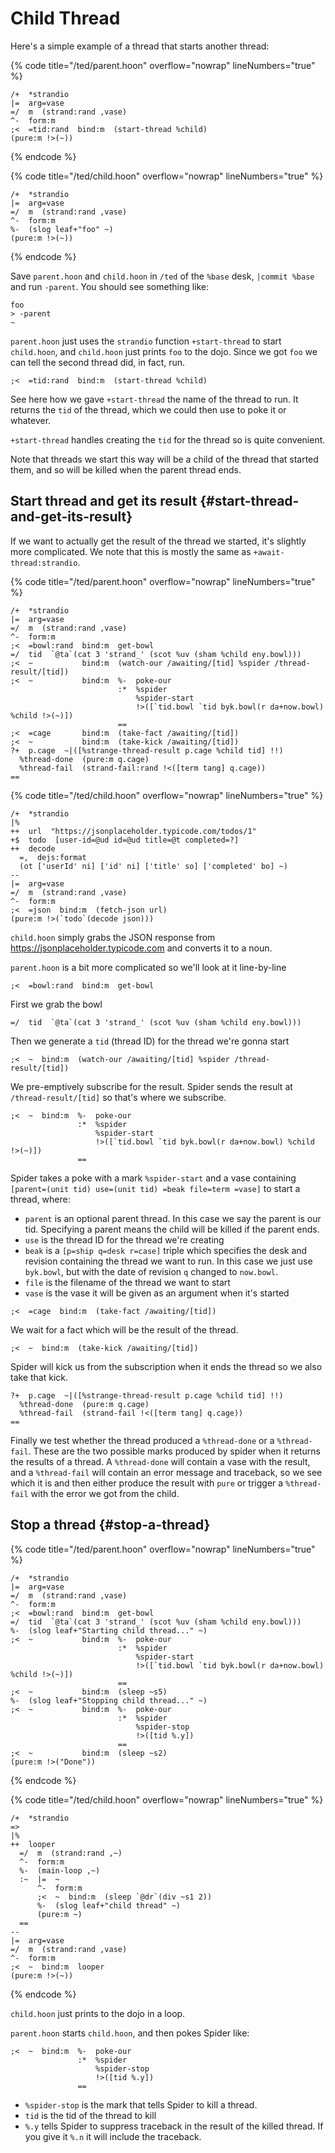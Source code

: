 # Child Thread

Here's a simple example of a thread that starts another thread:

{% code title="/ted/parent.hoon" overflow="nowrap" lineNumbers="true" %}
```hoon
/+  *strandio
|=  arg=vase
=/  m  (strand:rand ,vase)
^-  form:m
;<  =tid:rand  bind:m  (start-thread %child)
(pure:m !>(~))
```
{% endcode %}

{% code title="/ted/child.hoon" overflow="nowrap" lineNumbers="true" %}
```hoon
/+  *strandio
|=  arg=vase
=/  m  (strand:rand ,vase)
^-  form:m
%-  (slog leaf+"foo" ~)
(pure:m !>(~))
```
{% endcode %}

Save `parent.hoon` and `child.hoon` in `/ted` of the `%base` desk, `|commit %base` and run `-parent`. You should see something like:

```
foo
> -parent
~
```

`parent.hoon` just uses the `strandio` function `+start-thread` to start `child.hoon`, and `child.hoon` just prints `foo` to the dojo. Since we got `foo` we can tell the second thread did, in fact, run.

```hoon
;<  =tid:rand  bind:m  (start-thread %child)
```

See here how we gave `+start-thread` the name of the thread to run. It returns the `tid` of the thread, which we could then use to poke it or whatever.

`+start-thread` handles creating the `tid` for the thread so is quite convenient.

Note that threads we start this way will be a child of the thread that started them, and so will be killed when the parent thread ends.

## Start thread and get its result {#start-thread-and-get-its-result}

If we want to actually get the result of the thread we started, it's slightly more complicated. We note that this is mostly the same as `+await-thread:strandio`.

{% code title="/ted/parent.hoon" overflow="nowrap" lineNumbers="true" %}
```hoon
/+  *strandio
|=  arg=vase
=/  m  (strand:rand ,vase)
^-  form:m
;<  =bowl:rand  bind:m  get-bowl
=/  tid  `@ta`(cat 3 'strand_' (scot %uv (sham %child eny.bowl)))
;<  ~           bind:m  (watch-our /awaiting/[tid] %spider /thread-result/[tid])
;<  ~           bind:m  %-  poke-our
                        :*  %spider
                            %spider-start
                            !>([`tid.bowl `tid byk.bowl(r da+now.bowl) %child !>(~)])
                        ==
;<  =cage       bind:m  (take-fact /awaiting/[tid])
;<  ~           bind:m  (take-kick /awaiting/[tid])
?+  p.cage  ~|([%strange-thread-result p.cage %child tid] !!)
  %thread-done  (pure:m q.cage)
  %thread-fail  (strand-fail:rand !<([term tang] q.cage))
==
```

{% code title="/ted/child.hoon" overflow="nowrap" lineNumbers="true" %}
```hoon
/+  *strandio
|%
++  url  "https://jsonplaceholder.typicode.com/todos/1"
+$  todo  [user-id=@ud id=@ud title=@t completed=?]
++  decode
  =,  dejs:format
  (ot ['userId' ni] ['id' ni] ['title' so] ['completed' bo] ~)
--
|=  arg=vase
=/  m  (strand:rand ,vase)
^-  form:m
;<  =json  bind:m  (fetch-json url)
(pure:m !>(`todo`(decode json)))
```

`child.hoon` simply grabs the JSON response from https://jsonplaceholder.typicode.com and converts it to a noun.

`parent.hoon` is a bit more complicated so we'll look at it line-by-line

```hoon
;<  =bowl:rand  bind:m  get-bowl
```

First we grab the bowl

```hoon
=/  tid  `@ta`(cat 3 'strand_' (scot %uv (sham %child eny.bowl)))
```

Then we generate a `tid` (thread ID) for the thread we're gonna start

```hoon
;<  ~  bind:m  (watch-our /awaiting/[tid] %spider /thread-result/[tid])
```

We pre-emptively subscribe for the result. Spider sends the result at `/thread-result/[tid]` so that's where we subscribe.

```hoon
;<  ~  bind:m  %-  poke-our
               :*  %spider
                   %spider-start
                   !>([`tid.bowl `tid byk.bowl(r da+now.bowl) %child !>(~)])
               ==
```

Spider takes a poke with a mark `%spider-start` and a vase containing `[parent=(unit tid) use=(unit tid) =beak file=term =vase]` to start a thread, where:

- `parent` is an optional parent thread. In this case we say the parent is our tid. Specifying a parent means the child will be killed if the parent ends.
- `use` is the thread ID for the thread we're creating
- `beak` is a `[p=ship q=desk r=case]` triple which specifies the desk and revision containing the thread we want to run. In this case we just use `byk.bowl`, but with the date of revision `q` changed to `now.bowl`.
- `file` is the filename of the thread we want to start
- `vase` is the vase it will be given as an argument when it's started

```hoon
;<  =cage  bind:m  (take-fact /awaiting/[tid])
```

We wait for a fact which will be the result of the thread.

```hoon
;<  ~  bind:m  (take-kick /awaiting/[tid])
```

Spider will kick us from the subscription when it ends the thread so we also take that kick.

```hoon
?+  p.cage  ~|([%strange-thread-result p.cage %child tid] !!)
  %thread-done  (pure:m q.cage)
  %thread-fail  (strand-fail !<([term tang] q.cage))
==
```

Finally we test whether the thread produced a `%thread-done` or a `%thread-fail`. These are the two possible marks produced by spider when it returns the results of a thread. A `%thread-done` will contain a vase with the result, and a `%thread-fail` will contain an error message and traceback, so we see which it is and then either produce the result with `pure` or trigger a `%thread-fail` with the error we got from the child.

## Stop a thread {#stop-a-thread}

{% code title="/ted/parent.hoon" overflow="nowrap" lineNumbers="true" %}
```hoon
/+  *strandio
|=  arg=vase
=/  m  (strand:rand ,vase)
^-  form:m
;<  =bowl:rand  bind:m  get-bowl
=/  tid  `@ta`(cat 3 'strand_' (scot %uv (sham %child eny.bowl)))
%-  (slog leaf+"Starting child thread..." ~)
;<  ~           bind:m  %-  poke-our
                        :*  %spider
                            %spider-start
                            !>([`tid.bowl `tid byk.bowl(r da+now.bowl) %child !>(~)])
                        ==
;<  ~           bind:m  (sleep ~s5)
%-  (slog leaf+"Stopping child thread..." ~)
;<  ~           bind:m  %-  poke-our
                        :*  %spider
                            %spider-stop
                            !>([tid %.y])
                        ==
;<  ~           bind:m  (sleep ~s2)
(pure:m !>("Done"))
```
{% endcode %}

{% code title="/ted/child.hoon" overflow="nowrap" lineNumbers="true" %}
```hoon
/+  *strandio
=>
|%
++  looper
  =/  m  (strand:rand ,~)
  ^-  form:m
  %-  (main-loop ,~)
  :~  |=  ~
      ^-  form:m
      ;<  ~  bind:m  (sleep `@dr`(div ~s1 2))
      %-  (slog leaf+"child thread" ~)
      (pure:m ~)
  ==
--
|=  arg=vase
=/  m  (strand:rand ,vase)
^-  form:m
;<  ~  bind:m  looper
(pure:m !>(~))
```
{% endcode %}

`child.hoon` just prints to the dojo in a loop.

`parent.hoon` starts `child.hoon`, and then pokes Spider like:

```hoon
;<  ~  bind:m  %-  poke-our
               :*  %spider
                   %spider-stop
                   !>([tid %.y])
               ==
```

- `%spider-stop` is the mark that tells Spider to kill a thread.
- `tid` is the tid of the thread to kill
- `%.y` tells Spider to suppress traceback in the result of the killed thread. If you give it `%.n` it will include the traceback.
